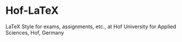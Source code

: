 # Hof-LaTeX
LaTeX Style for exams, assignments, etc., at Hof University for Applied Sciences, Hof, Germany
